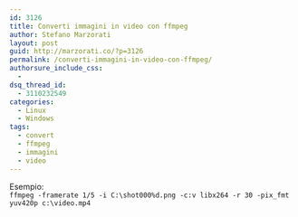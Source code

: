 ```yaml
---
id: 3126
title: Converti immagini in video con ffmpeg
author: Stefano Marzorati
layout: post
guid: http://marzorati.co/?p=3126
permalink: /converti-immagini-in-video-con-ffmpeg/
authorsure_include_css:
  - 
dsq_thread_id:
  - 3110232549
categories:
  - Linux
  - Windows
tags:
  - convert
  - ffmpeg
  - immagini
  - video
---
```

Esempio:  
`ffmpeg -framerate 1/5 -i C:\shot000%d.png -c:v libx264 -r 30 -pix_fmt yuv420p c:\video.mp4`